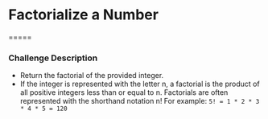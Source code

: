 # Factorialize a Number
=====
### Challenge Description
* Return the factorial of the provided integer.
* If the integer is represented with the letter n, a factorial is the product of all positive integers less than or equal to n.
Factorials are often represented with the shorthand notation n!
For example: 
`5! = 1 * 2 * 3 * 4 * 5 = 120`
